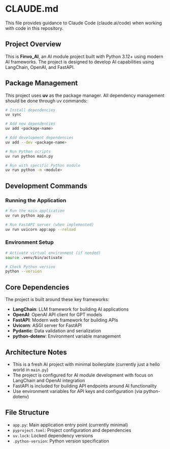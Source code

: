 # CLAUDE.md

This file provides guidance to Claude Code (claude.ai/code) when working with code in this repository.

## Project Overview

This is **Finvo_AI**, an AI module project built with Python 3.12+ using modern AI frameworks. The project is designed to develop AI capabilities using LangChain, OpenAI, and FastAPI.

## Package Management

This project uses **uv** as the package manager. All dependency management should be done through uv commands:

```bash
# Install dependencies
uv sync

# Add new dependencies
uv add <package-name>

# Add development dependencies
uv add --dev <package-name>

# Run Python scripts
uv run python main.py

# Run with specific Python module
uv run python -m <module>
```

## Development Commands

### Running the Application
```bash
# Run the main application
uv run python app.py

# Run FastAPI server (when implemented)
uv run uvicorn app:app --reload
```

### Environment Setup
```bash
# Activate virtual environment (if needed)
source .venv/bin/activate

# Check Python version
python --version
```

## Core Dependencies

The project is built around these key frameworks:
- **LangChain**: LLM framework for building AI applications
- **OpenAI**: OpenAI API client for GPT models
- **FastAPI**: Modern web framework for building APIs
- **Uvicorn**: ASGI server for FastAPI
- **Pydantic**: Data validation and serialization
- **python-dotenv**: Environment variable management

## Architecture Notes

- This is a fresh AI project with minimal boilerplate (currently just a hello world in `main.py`)
- The project is configured for AI module development with focus on LangChain and OpenAI integration
- FastAPI is included for building API endpoints around AI functionality
- Use environment variables for API keys and configuration (via python-dotenv)

## File Structure

- `app.py`: Main application entry point (currently minimal)
- `pyproject.toml`: Project configuration and dependencies
- `uv.lock`: Locked dependency versions
- `.python-version`: Python version specification